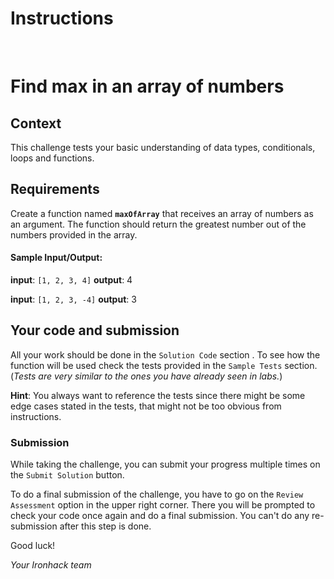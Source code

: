 # Instructions

<br>

# Find max in an array of numbers

## Context

This challenge tests your basic understanding of data types, conditionals, loops and functions.

## Requirements

Create a function named **`maxOfArray`** that receives an array of numbers as an argument. The function should return the greatest number out of the numbers provided in the array.

#### Sample Input/Output:

**input**: `[1, 2, 3, 4]`
**output**: 4

**input**: `[1, 2, 3, -4]`
**output**: 3

## Your code and submission

All your work should be done in the `Solution Code` section . To see how the function will be used check the tests provided in the `Sample Tests` section. (_Tests are very similar to the ones you have already seen in labs._)

<!-- All instructions are given in comments in the starter code inside `Your Solution` file. -->

**Hint**: You always want to reference the tests since there might be some edge cases stated in the tests, that might not be too obvious from instructions.

### Submission

While taking the challenge, you can submit your progress multiple times on the `Submit Solution` button.

To do a final submission of the challenge, you have to go on the `Review Assessment` option in the upper right corner. There you will be prompted to check your code once again and do a final submission. You can't do any re-submission after this step is done.

Good luck!

_Your Ironhack team_
